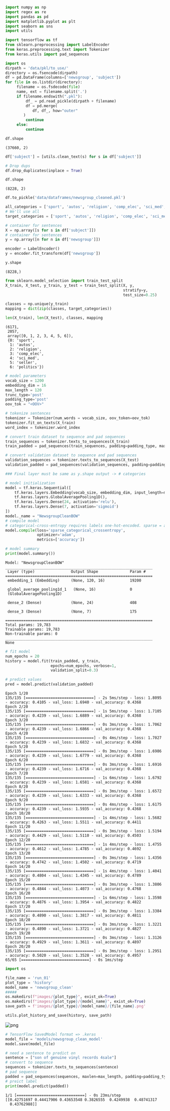 ```python
import numpy as np
import regex as re
import pandas as pd
import matplotlib.pyplot as plt
import seaborn as sns
import utils

import tensorflow as tf
from sklearn.preprocessing import LabelEncoder
from keras.preprocessing.text import Tokenizer
from keras.utils import pad_sequences
```

```python
import os
dirpath = 'data/pkl/to_use/'
directory = os.fsencode(dirpath)
df = pd.DataFrame(columns=['newsgroup', 'subject'])
for file in os.listdir(directory):
     filename = os.fsdecode(file)
     name, ext = filename.split('.')
     if filename.endswith(".pkl"): 
         df_ = pd.read_pickle(dirpath + filename) 
         df = pd.merge(
            df, df_, how="outer"
        )
         continue
     else:
         continue
```


```python
df.shape
```




    (37660, 2)




```python
df['subject'] = [utils.clean_text(s) for s in df['subject']]
```


```python
# Drop dups
df.drop_duplicates(inplace = True)
```


```python
df.shape
```




    (8228, 2)




```python
df.to_pickle('data/dataframes/newsgroup_cleaned.pkl')
```


```python
all_categories = ['sport', 'autos', 'religion', 'comp_elec', 'sci_med', 'seller', 'politics']
# We'll use all
target_categories = ['sport', 'autos', 'religion', 'comp_elec', 'sci_med', 'seller', 'politics']
```


```python
# container for sentences
X = np.array([s for s in df['subject']])
# container for sentences
y = np.array([n for n in df['newsgroup']])
```


```python
encoder = LabelEncoder()
y = encoder.fit_transform(df['newsgroup'])
```


```python
y.shape
```




    (8228,)




```python
from sklearn.model_selection import train_test_split
X_train, X_test, y_train, y_test = train_test_split(X, y,
                                                    stratify=y, 
                                                    test_size=0.25)

classes = np.unique(y_train)
mapping = dict(zip(classes, target_categories))

len(X_train), len(X_test), classes, mapping
```

    (6171,
     2057,
     array([0, 1, 2, 3, 4, 5, 6]),
     {0: 'sport',
      1: 'autos',
      2: 'religion',
      3: 'comp_elec',
      4: 'sci_med',
      5: 'seller',
      6: 'politics'})


```python
# model parameters
vocab_size = 1200
embedding_dim = 16
max_length = 120
trunc_type='post'
padding_type='post'
oov_tok = "<OOV>"
```



```python
# tokenize sentences
tokenizer = Tokenizer(num_words = vocab_size, oov_token=oov_tok)
tokenizer.fit_on_texts(X_train)
word_index = tokenizer.word_index

# convert train dataset to sequence and pad sequences
train_sequences = tokenizer.texts_to_sequences(X_train)
train_padded = pad_sequences(train_sequences, padding=padding_type, maxlen=max_length)

# convert validation dataset to sequence and pad sequences
validation_sequences = tokenizer.texts_to_sequences(X_test)
validation_padded = pad_sequences(validation_sequences, padding=padding_type, maxlen=max_length)
```


```python
### Final layer must be same as y.shape output -> # categories
```


```python
# model initialization
model = tf.keras.Sequential([
    tf.keras.layers.Embedding(vocab_size, embedding_dim, input_length=max_length),
    tf.keras.layers.GlobalAveragePooling1D(),
    tf.keras.layers.Dense(24, activation='relu'),
    tf.keras.layers.Dense(7, activation='sigmoid')
])
model._name = "NewsgroupCleanBOW"
# compile model
# categorical-cross-entropy requires labels one-hot-encoded. sparse = as ints. binary = t/f
model.compile(loss='sparse_categorical_crossentropy',
              optimizer='adam',
              metrics=['accuracy'])

# model summary
print(model.summary())
```

    Model: "NewsgroupCleanBOW"
    _________________________________________________________________
     Layer (type)                Output Shape              Param #   
    =================================================================
     embedding_1 (Embedding)     (None, 120, 16)           19200     
                                                                     
     global_average_pooling1d_1   (None, 16)               0         
     (GlobalAveragePooling1D)                                        
                                                                     
     dense_2 (Dense)             (None, 24)                408       
                                                                     
     dense_3 (Dense)             (None, 7)                 175       
                                                                     
    =================================================================
    Total params: 19,783
    Trainable params: 19,783
    Non-trainable params: 0
    _________________________________________________________________
    None



```python
# fit model
num_epochs = 20
history = model.fit(train_padded, y_train, 
                    epochs=num_epochs, verbose=1,
                    validation_split=0.3)

# predict values
pred = model.predict(validation_padded)
```

    Epoch 1/20
    135/135 [==============================] - 2s 5ms/step - loss: 1.8095 - accuracy: 0.4105 - val_loss: 1.6940 - val_accuracy: 0.4368
    Epoch 2/20
    135/135 [==============================] - 1s 5ms/step - loss: 1.7105 - accuracy: 0.4239 - val_loss: 1.6889 - val_accuracy: 0.4368
    Epoch 3/20
    135/135 [==============================] - 0s 3ms/step - loss: 1.7062 - accuracy: 0.4239 - val_loss: 1.6866 - val_accuracy: 0.4368
    Epoch 4/20
    135/135 [==============================] - 0s 4ms/step - loss: 1.7027 - accuracy: 0.4239 - val_loss: 1.6832 - val_accuracy: 0.4368
    Epoch 5/20
    135/135 [==============================] - 0s 3ms/step - loss: 1.6986 - accuracy: 0.4239 - val_loss: 1.6779 - val_accuracy: 0.4368
    Epoch 6/20
    135/135 [==============================] - 0s 3ms/step - loss: 1.6916 - accuracy: 0.4239 - val_loss: 1.6716 - val_accuracy: 0.4368
    Epoch 7/20
    135/135 [==============================] - 1s 6ms/step - loss: 1.6792 - accuracy: 0.4239 - val_loss: 1.6581 - val_accuracy: 0.4368
    Epoch 8/20
    135/135 [==============================] - 0s 3ms/step - loss: 1.6572 - accuracy: 0.4239 - val_loss: 1.6333 - val_accuracy: 0.4368
    Epoch 9/20
    135/135 [==============================] - 0s 4ms/step - loss: 1.6175 - accuracy: 0.4239 - val_loss: 1.5935 - val_accuracy: 0.4368
    Epoch 10/20
    135/135 [==============================] - 1s 4ms/step - loss: 1.5682 - accuracy: 0.4263 - val_loss: 1.5511 - val_accuracy: 0.4411
    Epoch 11/20
    135/135 [==============================] - 0s 3ms/step - loss: 1.5194 - accuracy: 0.4429 - val_loss: 1.5110 - val_accuracy: 0.4503
    Epoch 12/20
    135/135 [==============================] - 1s 4ms/step - loss: 1.4755 - accuracy: 0.4612 - val_loss: 1.4785 - val_accuracy: 0.4692
    Epoch 13/20
    135/135 [==============================] - 0s 3ms/step - loss: 1.4356 - accuracy: 0.4742 - val_loss: 1.4502 - val_accuracy: 0.4719
    Epoch 14/20
    135/135 [==============================] - 1s 4ms/step - loss: 1.4041 - accuracy: 0.4804 - val_loss: 1.4345 - val_accuracy: 0.4789
    Epoch 15/20
    135/135 [==============================] - 0s 3ms/step - loss: 1.3806 - accuracy: 0.4844 - val_loss: 1.4073 - val_accuracy: 0.4768
    Epoch 16/20
    135/135 [==============================] - 1s 6ms/step - loss: 1.3598 - accuracy: 0.4876 - val_loss: 1.3954 - val_accuracy: 0.4822
    Epoch 17/20
    135/135 [==============================] - 0s 3ms/step - loss: 1.3384 - accuracy: 0.4890 - val_loss: 1.3817 - val_accuracy: 0.4811
    Epoch 18/20
    135/135 [==============================] - 0s 3ms/step - loss: 1.3221 - accuracy: 0.4890 - val_loss: 1.3721 - val_accuracy: 0.4827
    Epoch 19/20
    135/135 [==============================] - 0s 3ms/step - loss: 1.3126 - accuracy: 0.4929 - val_loss: 1.3611 - val_accuracy: 0.4897
    Epoch 20/20
    135/135 [==============================] - 0s 3ms/step - loss: 1.2951 - accuracy: 0.5020 - val_loss: 1.3528 - val_accuracy: 0.4957
    65/65 [==============================] - 0s 1ms/step



```python
import os

file_name = 'run_01'
plot_type = 'history'
model_name = 'newsgroup_clean'
#####
os.makedirs(f"images/{plot_type}", exist_ok=True)
os.makedirs(f"images/{plot_type}/{model_name}", exist_ok=True)
save_path = f'images/{plot_type}/{model_name}/{file_name}.png' 

utils.plot_history_and_save(history, save_path)
```


![png](/images/news/clean_run_01.png)



```python
# TensorFlow SavedModel format => .keras
model_file = 'models/newsgroup_clean_model'
model.save(model_file)
```

```python
# need a sentence to predict on
sentence = ["son of genuine vinyl records 4sale"]
# convert to sequence
sequences = tokenizer.texts_to_sequences(sentence)
# pad sequence
padded = pad_sequences(sequences, maxlen=max_length, padding=padding_type, truncating=trunc_type)
# preict label
print(model.predict(padded))
```

    1/1 [==============================] - 0s 23ms/step
    [[0.42751697 0.44417906 0.43653548 0.3826555  0.4249938  0.48741317
      0.43762988]]

